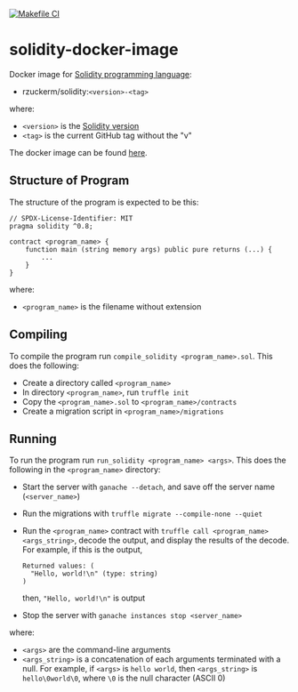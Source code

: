 [![Makefile CI](https://github.com/rzuckerm/solidity-docker-image/actions/workflows/makefile.yml/badge.svg)](https://github.com/rzuckerm/solidity-docker-image/actions/workflows/makefile.yml)

# solidity-docker-image

Docker image for [Solidity programming language](https://docs.soliditylang.org/):

- rzuckerm/solidity:`<version>-<tag>`

where:

- `<version>` is the [Solidity version](SOLIDITY_VERSION)
- `<tag>` is the current GitHub tag without the "v"

The docker image can be found [here](https://hub.docker.com/r/rzuckerm/solidity).

## Structure of Program

The structure of the program is expected to be this:

```solidity
// SPDX-License-Identifier: MIT
pragma solidity ^0.8;

contract <program_name> {
    function main (string memory args) public pure returns (...) {
        ...
    }
}
```

where:

- `<program_name>` is the filename without extension

## Compiling

To compile the program run `compile_solidity <program_name>.sol`. This does the following:

- Create a directory called `<program_name>`
- In directory `<program_name>`, run `truffle init`
- Copy the `<program_name>.sol` to `<program_name>/contracts`
- Create a migration script in `<program_name>/migrations`

## Running

To run the program run `run_solidity <program_name> <args>`. This does the following in
the `<program_name>` directory:

- Start the server with `ganache --detach`, and save off the server name (`<server_name>`)
- Run the migrations with `truffle migrate --compile-none --quiet`
- Run the `<program_name>` contract with `truffle call <program_name> <args_string>`, decode
  the output, and display the results of the decode. For example, if this is the output,
  ```
  Returned values: (
    "Hello, world!\n" (type: string)
  )
  ```

  then, `"Hello, world!\n"` is output
- Stop the server with `ganache instances stop <server_name>`

where:

- `<args>` are the command-line arguments
- `<args_string>` is a concatenation of each arguments terminated with a null. For example,
  if `<args>` is `hello world`, then `<args_string>` is `hello\0world\0`, where `\0` is the
  null character (ASCII 0)
